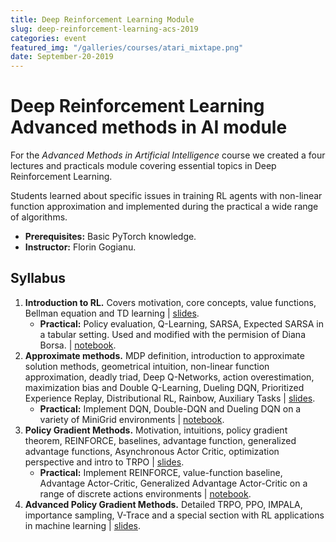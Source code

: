 ```yaml
---
title: Deep Reinforcement Learning Module
slug: deep-reinforcement-learning-acs-2019
categories: event
featured_img: "/galleries/courses/atari_mixtape.png"
date: September-20-2019
---
```


# Deep Reinforcement Learning <span>Advanced methods in AI module</span>

For the _Advanced Methods in Artificial Intelligence_ course we created
a four lectures and practicals module covering essential topics in Deep
Reinforcement Learning.

Students learned about specific issues in training RL agents with non-linear
function approximation and implemented during the practical a wide range
of algorithms.

- **Prerequisites:** Basic PyTorch knowledge.
- **Instructor:** Florin Gogianu.

## Syllabus

1. **Introduction to RL.** Covers motivation, core concepts, value functions,
Bellman equation and TD learning |
[slides](https://floringogianu.github.io/courses/01_introduction/).
   - **Practical:** Policy evaluation, Q-Learning, SARSA, Expected SARSA in
   a tabular setting. Used and modified with the permision of Diana Borsa.
   | [notebook](https://github.com/floringogianu/rl-module-labs/blob/master/01_introduction.ipynb).
2. **Approximate methods.** MDP definition, introduction to approximate
solution methods, geometrical intuition, non-linear function approximation, deadly triad,
Deep Q-Networks, action overestimation, maximization bias and Double
Q-Learning, Dueling DQN, Prioritized Experience Replay, Distributional RL,
Rainbow, Auxiliary Tasks |
[slides](https://floringogianu.github.io/courses/02_approximate_solutions/).
   - **Practical:** Implement DQN, Double-DQN and Dueling DQN on a variety of
   MiniGrid environments | [notebook](https://github.com/floringogianu/rl-module-labs/blob/master/02_rainbow.ipynb).
3. **Policy Gradient Methods.** Motivation, intuitions, policy gradient
theorem, REINFORCE, baselines, advantage function, generalized advantage
functions, Asynchronous Actor Critic, optimization perspective and intro to
TRPO | [slides](https://floringogianu.github.io/courses/03_policy_gradient).
    - **Practical:** Implement REINFORCE, value-function baseline, Advantage
    Actor-Critic, Generalized Advantage Actor-Critic on a range of discrete
    actions environments |
    [notebook](https://github.com/floringogianu/rl-module-labs/blob/master/03_policy_gradient.ipynb).
4. **Advanced Policy Gradient Methods.** Detailed TRPO, PPO, IMPALA,
importance sampling, V-Trace and a special section with RL applications in
machine learning | [slides](https://floringogianu.github.io/courses/04_advanced_pg).
